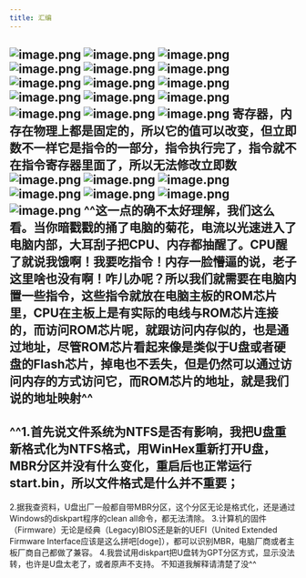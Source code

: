 ```yaml
---
title: 汇编
---
```


## ![image.png](/assets/pages_汇编_1614580889307_0.png) ![image.png](/assets/pages_汇编_1614580914046_0.png) ![image.png](/assets/pages_汇编_1614580933695_0.png) ![image.png](/assets/pages_汇编_1614580964674_0.png) ![image.png](/assets/pages_汇编_1614581127408_0.png) ![image.png](/assets/pages_汇编_1614581173282_0.png) ![image.png](/assets/pages_汇编_1614581444085_0.png) ![image.png](/assets/pages_汇编_1614581460311_0.png) ![image.png](/assets/pages_汇编_1614581479541_0.png) ![image.png](/assets/pages_汇编_1614581757490_0.png) ![image.png](/assets/pages_汇编_1614582268426_0.png) ![image.png](/assets/pages_汇编_1614582453724_0.png) ![image.png](/assets/pages_汇编_1614582471259_0.png) ![image.png](/assets/pages_汇编_1614582492489_0.png) ![image.png](/assets/pages_汇编_1614582571333_0.png) 寄存器，内存在物理上都是固定的，所以它的值可以改变，但立即数不一样它是指令的一部分，指令执行完了，指令就不在指令寄存器里面了，所以无法修改立即数 ![image.png](/assets/pages_汇编_1614583050973_0.png) ![image.png](/assets/pages_汇编_1614583394210_0.png) ![image.png](/assets/pages_汇编_1614583435136_0.png) ![image.png](/assets/pages_汇编_1614583483332_0.png) ![image.png](/assets/pages_汇编_1614583510309_0.png) ![image.png](/assets/pages_汇编_1614583577835_0.png) ![image.png](/assets/pages_汇编_1614583608535_0.png) ^^这一点的确不太好理解，我们这么看。当你暗戳戳的捅了电脑的菊花，电流以光速进入了电脑内部，大耳刮子把CPU、内存都抽醒了。CPU醒了就说我饿啊！我要吃指令！内存一脸懵逼的说，老子这里啥也没有啊！咋儿办呢？所以我们就需要在电脑内置一些指令，这些指令就放在电脑主板的ROM芯片里，CPU在主板上是有实际的电线与ROM芯片连接的，而访问ROM芯片呢，就跟访问内存似的，也是通过地址，尽管ROM芯片看起来像是类似于U盘或者硬盘的Flash芯片，掉电也不丢失，但是仍然可以通过访问内存的方式访问它，而ROM芯片的地址，就是我们说的地址映射^^
## ^^1.首先说文件系统为NTFS是否有影响，我把U盘重新格式化为NTFS格式，用WinHex重新打开U盘，MBR分区并没有什么变化，重启后也正常运行start.bin，所以文件格式是什么并不重要；
2.据我查资料，U盘出厂一般都自带MBR分区，这个分区无论是格式化，还是通过Windows的diskpart程序的clean all命令，都无法清除。
3.计算机的固件（Firmware）无论是经典（Legacy)BIOS还是新的UEFI（United Extended Firmware Interface应该是这么拼吧[doge]），都可以识别MBR，电脑厂商或者主板厂商自己都做了兼容。
4.我尝试用diskpart把U盘转为GPT分区方式，显示没法转，也许是U盘太老了，或者原声不支持。
不知道我解释请清楚了没^^
